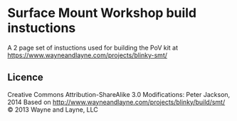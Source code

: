 # Surface Mount Workshop build instuctions

A 2 page set of instuctions used for building the PoV kit at https://www.wayneandlayne.com/projects/blinky-smt/

Licence
-------
Creative Commons Attribution-ShareAlike 3.0
Modifications: Peter Jackson, 2014
Based on http://www.wayneandlayne.com/projects/blinky/build/smt/ © 2013 Wayne and Layne, LLC 

